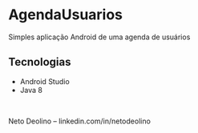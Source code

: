 # AgendaUsuarios
Simples aplicação Android de uma agenda de usuários

## Tecnologias
<ul>
<li>Android Studio</li>
<li>Java 8</li>
</ul>

<br/>

Neto Deolino – linkedin.com/in/netodeolino